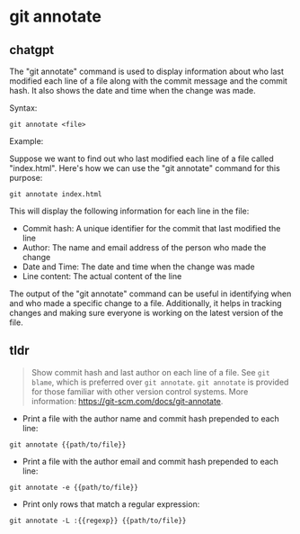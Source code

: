 # git annotate 
## chatgpt 
The "git annotate" command is used to display information about who last modified each line of a file along with the commit message and the commit hash. It also shows the date and time when the change was made. 

Syntax: 

```
git annotate <file>
```

Example: 

Suppose we want to find out who last modified each line of a file called "index.html". Here's how we can use the "git annotate" command for this purpose:

```
git annotate index.html
```

This will display the following information for each line in the file:

- Commit hash: A unique identifier for the commit that last modified the line
- Author: The name and email address of the person who made the change
- Date and Time: The date and time when the change was made
- Line content: The actual content of the line

The output of the "git annotate" command can be useful in identifying when and who made a specific change to a file. Additionally, it helps in tracking changes and making sure everyone is working on the latest version of the file. 

## tldr 
 
> Show commit hash and last author on each line of a file.
> See `git blame`, which is preferred over `git annotate`.
> `git annotate` is provided for those familiar with other version control systems.
> More information: <https://git-scm.com/docs/git-annotate>.

- Print a file with the author name and commit hash prepended to each line:

`git annotate {{path/to/file}}`

- Print a file with the author email and commit hash prepended to each line:

`git annotate -e {{path/to/file}}`

- Print only rows that match a regular expression:

`git annotate -L :{{regexp}} {{path/to/file}}`
